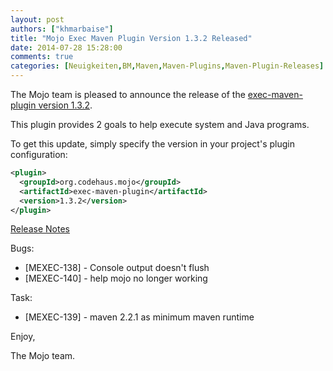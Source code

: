 ```yaml
---
layout: post
authors: ["khmarbaise"]
title: "Mojo Exec Maven Plugin Version 1.3.2 Released"
date: 2014-07-28 15:28:00
comments: true
categories: [Neuigkeiten,BM,Maven,Maven-Plugins,Maven-Plugin-Releases]
---
```

The Mojo team is pleased to announce the release of the 
[exec-maven-plugin version 1.3.2](http://mojo.codehaus.org/exec-maven-plugin/).

This plugin provides 2 goals to help execute system and Java programs.

To get this update, simply specify the version in your project's plugin
configuration:

```xml
<plugin>
  <groupId>org.codehaus.mojo</groupId>
  <artifactId>exec-maven-plugin</artifactId>
  <version>1.3.2</version>
</plugin>
```
<!-- more -->

[Release Notes](https://jira.codehaus.org/secure/ReleaseNote.jspa?projectId=11240&version=20533)

Bugs:

 * [MEXEC-138] - Console output doesn't flush
 * [MEXEC-140] - help mojo no longer working

Task:

 * [MEXEC-139] - maven 2.2.1 as minimum maven runtime

Enjoy,

The Mojo team.
